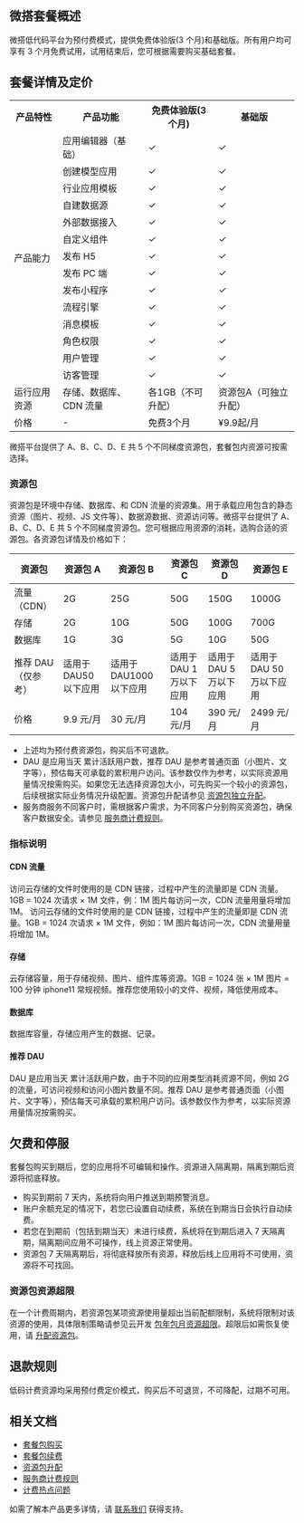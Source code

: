 ## 微搭套餐概述
微搭低代码平台为预付费模式，提供免费体验版(3 个月)和基础版。所有用户均可享有 3 个月免费试用，试用结束后，您可根据需要购买基础套餐。
## 套餐详情及定价
<table>
   <tr>
      <th>产品特性</th>
      <th>产品功能</th>
      <th>免费体验版(3个月)</th>
      <th>基础版</th>
   </tr>
   <tr>
     <td rowspan="14">产品能力</td>
     <td>应用编辑器（基础）</td>
      <td>&#10003;</td>
      <td>&#10003;</td>
   </tr>
   <tr>
      <td>创建模型应用</td>
      <td>&#10003;</td>
      <td>&#10003;</td>
   </tr>
   <tr>
      <td>行业应用模板</td>
      <td>&#10003;</td>
      <td>&#10003;</td>
   </tr>
   <tr>
      <td>自建数据源</td>
      <td>&#10003;</td>
      <td>&#10003;</td>
   </tr>
   <tr>
      <td>外部数据接入</td>
      <td>&#10003;</td>
      <td>&#10003;</td>
   </tr>
   <tr>
      <td>自定义组件</td>
      <td>&#10003;</td>
      <td>&#10003;</td>
   </tr>  
   <tr>
      <td>发布 H5</td>
      <td>&#10003;</td>
      <td>&#10003;</td>
   </tr>
   <tr>
      <td>发布 PC 端</td>
      <td>&#10003;</td>
      <td>&#10003;</td>
   </tr>
   <tr>
      <td>发布小程序</td>
      <td>&#10003;</td>
      <td>&#10003;</td>
   </tr>
   <tr>
      <td>流程引擎</td>
      <td>&#10003;</td>
      <td>&#10003;</td>
   </tr>
   <tr>
      <td>消息模板</td>
      <td>&#10003;</td>
      <td>&#10003;</td>
   </tr>
   <tr>
      <td>角色权限</td>
      <td>&#10003;</td>
      <td>&#10003;</td>
   </tr>
    <tr>
      <td>用户管理</td>
      <td>&#10003;</td>
      <td>&#10003;</td>
   </tr>
    <tr>
      <td>访客管理</td>
      <td>&#10003;</td>
      <td>&#10003;</td>
   </tr>
   <tr>
      <td rowspan="">运行应用资源</td>
       <td>存储、数据库、CDN 流量</td>
      <td>各1GB（不可升配）</td>
      <td>资源包A（可独立升配）</td>
   </tr>
   <tr>
	    <td>价格</td>
      <td>-</td>
		<td>免费3个月</td>
		<td>¥9.9起/月</td>
   </tr>
</table>


<dx-alert infotype="explain" title="">
微搭平台提供了 A、B、C、D、E 共 5 个不同梯度资源包，套餐包内资源可按需选择。
</dx-alert>


### 资源包[](id:resourcepack)

资源包是环境中存储、数据库、和 CDN 流量的资源集。用于承载应用包含的静态资源（图片、视频、JS 文件等）、数据源数据、资源访问等。微搭平台提供了 A、B、C、D、E 共 5 个不同梯度资源包。您可根据应用资源的消耗，选购合适的资源包。各资源包详情及价格如下：
<table>
    <thead>
    <tr>
        <th>资源包</th>
        <th>资源包 A</th>
        <th>资源包 B</th>
        <th>资源包 C</th>
        <th>资源包 D</th>
        <th>资源包 E</th>
    </tr>
    </thead>
    <tbody>
    <tr>
        <td>流量（CDN）</td>
        <td>2G</td>
        <td>25G</td>
        <td>50G</td>
        <td>150G</td>
        <td>1000G</td>
    </tr>
    <tr>
        <td>存储</td>
        <td>2G</td>
        <td>10G</td>
        <td>50G</td>
        <td>100G</td>
        <td>700G</td>
    </tr>
    <tr>
        <td>数据库</td>
        <td>1G</td>
        <td>3G</td>
        <td>5G</td>
        <td>10G</td>
        <td>50G</td>
    </tr>
    <tr>
        <td>推荐 DAU<br>（仅参考）</td>
        <td>适用于 DAU50 以下应用</td>
        <td>适用于 DAU1000 以下应用</td>
        <td>适用于 DAU 1 万以下应用</td>
        <td>适用于 DAU 5 万以下应用</td>
        <td>适用于 DAU 50 万以下应用</td>
    </tr>
    <tr>
        <td>价格</td>
        <td>9.9 元/月</td>
        <td>30 元/月</td>
        <td>104 元/月</td>
        <td>390 元/月</td>
        <td>2499 元/月</td>
    </tr>
    </tbody>
</table>


<dx-alert infotype="explain" title="">
<ul style = "margin-bottom: 0px;">
<li>上述均为预付费资源包，购买后不可退款。</li>

<li>DAU 是应用当天 累计活跃用户数，推荐 DAU 是参考普通页面（小图片、文字等），预估每天可承载的累积用户访问。该参数仅作为参考，以实际资源用量情况按需购买。如果您无法选择资源包大小，可先购买一个较小的资源包，后续根据实际业务情况升级配置。资源包升配请参见 <a href="https://cloud.tencent.com/document/product/1301/57354#upgradeEnv">资源包独立升配</a>。</li>
<li>服务商服务不同客户时，需根据客户需求，为不同客户分别购买资源包，确保客户数据安全。请参见 <a href="https://cloud.tencent.com/document/product/1301/57324#bill">服务商计费规则</a>。</li>
</ul>
</dx-alert>

### 指标说明

#### CDN 流量

访问云存储的文件时使用的是 CDN 链接，过程中产生的流量即是 CDN 流量。1GB = 1024 次请求 × 1M 文件，例：1M 图片每访问一次，CDN 流量用量将增加 1M。
访问云存储的文件时使用的是 CDN 链接，过程中产生的流量即是 CDN 流量。1GB = 1024 次请求 × 1M 文件，例如：1M 图片每访问一次，CDN 流量用量将增加 1M。

#### 存储

云存储容量，用于存储视频、图片、组件库等资源。1GB = 1024 张 × 1M 图片 = 100 分钟 iphone11 常规视频。推荐您使用较小的文件、视频，降低使用成本。
#### 数据库
数据库容量，存储应用产生的数据、记录。
#### 推荐 DAU
DAU 是应用当天 累计活跃用户数，由于不同的应用类型消耗资源不同，例如 2G 的流量，可访问视频和访问小图片数量不同。推荐 DAU 是参考普通页面（小图片、文字等），预估每天可承载的累积用户访问。该参数仅作为参考，以实际资源用量情况按需购买。
## 欠费和停服
套餐包购买到期后，您的应用将不可编辑和操作。资源进入隔离期，隔离到期后资源将彻底释放。
- 购买到期前 7 天内，系统将向用户推送到期预警消息。
- 账户余额充足的情况下，若您已设置自动续费，系统在到期当日会执行自动续费。
- 若您在到期前（包括到期当天）未进行续费，系统将在到期后进入 7 天隔离期，隔离期间应用不可操作，线上资源正常使用。
- 资源包 7 天隔离期后，将彻底释放所有资源，释放后线上应用将不可使用，资源将不可找回。

### 资源包资源超限


在一个计费周期内，若资源包某项资源使用量超出当前配额限制，系统将限制对该资源的使用，具体限制策略请参见云开发 [包年包月资源超限](https://cloud.tencent.com/document/product/876/39093)。超限后如需恢复使用，请 [升配资源包](https://cloud.tencent.com/document/product/1301/57354#upgradeEnv)。

## 退款规则

低码计费资源均采用预付费定价模式，购买后不可退货，不可降配，过期不可用。
## 相关文档
- [套餐包购买](https://cloud.tencent.com/document/product/1301/57354#buy)
- [套餐包续费](https://cloud.tencent.com/document/product/1301/57354#renew)
- [资源包升配](https://cloud.tencent.com/document/product/1301/57354#upgradeEnv)
- [服务商计费规则](https://cloud.tencent.com/document/product/1301/57324#bill)
- [计费热点问题](https://cloud.tencent.com/document/product/1301/57354#hot)


如需了解本产品更多详情，请 [联系我们](https://cloud.tencent.com/act/event/connect-service) 获得支持。
